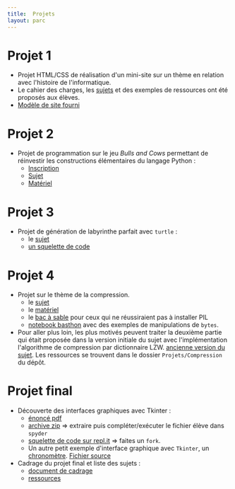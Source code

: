 ```yaml
---
title:  Projets
layout: parc
---
```


# Projet 1

* Projet HTML/CSS de réalisation d'un mini-site sur un thème en relation avec l'histoire de l'informatique. 
* Le cahier des charges, les [sujets](sujets-html-css.md) et des exemples de ressources ont été proposés aux élèves.
* [Modèle de site fourni](Projets/HTML-CSS-Histoire/modele.zip)

# Projet 2

* Projet de programmation sur le jeu _Bulls and Cows_ permettant de réinvestir les constructions élémentaires du langage Python :
  * [Inscription](https://cloud-lyon.beta.education.fr/s/CZQ256P9zNbAbN7)
  * [Sujet](Projets/BullsCows/PremiereNSI-DM-BullsCows-2021V1.pdf)
  * [Matériel](Projets/BullsCows/ProjetBullsCows.zip)


# Projet 3

* Projet de génération de labyrinthe parfait avec `turtle` :   
    *  le [sujet](Projets/Labyrinthe/Projet_Laby.pdf)
    *  [un squelette de code](Projets/Labyrinthe/squelette_laby.py)

# Projet 4

* Projet sur le thème de la compression.
    * le [sujet](Projets/Compression/PremiereNSI-DM-Compression-2021V2.pdf)
    * le [matériel](Projets/Compression/materiel_compression_eleve.zip)
    * le [bac à sable](https://mybinder.org/v2/gh/parc-nsi/premiere-nsi/master?filepath=Projets/Compression/sandbox_PIL.ipynb) pour ceux qui ne réussiraient pas à installer PIL
    * [notebook basthon](https://frama.link/ExemplesOperationsBytes2)   avec des exemples de manipulations de `bytes`. 
* Pour aller plus loin, les plus motivés peuvent traiter la deuxième partie qui était proposée dans la version initiale du sujet avec l'implémentation l'algorithme de compression par dictionnaire LZW.  [ancienne version du sujet](Projets/Compression/PremiereNSI-DM-Compression-2021V1.pdf). Les ressources se trouvent dans le dossier `Projets/Compression` du dépôt.

   
# Projet final 


* Découverte des interfaces graphiques avec Tkinter :
    * [énoncé pdf](Projets/ProjetFinal/ExempleMorpion/Mini-Projet-2021V1.pdf)
    * [archive zip](Projets/ProjetFinal/ExempleMorpion.zip) => extraire puis compléter/exécuter le fichier élève dans `spyder`
    * [squelette de code sur repl.it](https://replit.com/@fredericjunier/MorpionEleve)  => faites un `fork`.
    * Un autre petit exemple d'interface graphique avec `Tkinter`, un [chronomètre](https://replit.com/@fredericjunier/Chronometre).   [Fichier source](Projets/ProjetFinal/chronometre.py)
* Cadrage du projet final et liste des sujets :
    * [document de cadrage](Projets/ProjetFinal/Cadrage/NSI_Presentation_Projet2021.pdf)
    * [ressources](Projets/ProjetFinal/Cadrage/ressources.zip)